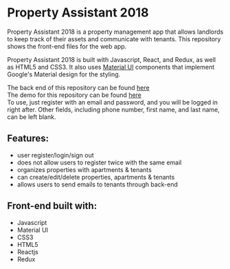 # Property Assistant 2018

Property Assistant 2018 is a property management app that allows landlords to keep track of their assets and communicate with tenants. This repository shows the front-end files for the web app.

Property Assistant 2018 is built with Javascript, React, and Redux, as well as HTML5 and CSS3. It also uses [Material UI](https://material-ui.com/) components that implement Google's Material design for the styling.

The back end of this repository can be found [here](https://github.com/flored27/Property-Assistant-Backend)<br/>
The demo for this repository can be found [here](https://property-assistant-2018.herokuapp.com/)<br/>
To use, just register with an email and password, and you will be logged in right after. Other fields, including phone number, first name, and last name, can be left blank.

## Features:
* user register/login/sign out
* does not allow users to register twice with the same email
* organizes properties with apartments & tenants
* can create/edit/delete properties, apartments & tenants
* allows users to send emails to tenants through back-end

## Front-end built with:
* Javascript
* Material UI
* CSS3
* HTML5
* Reactjs
* Redux
